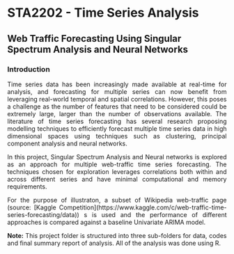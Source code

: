 # STA2202 - Time Series Analysis
## Web Traffic Forecasting Using Singular Spectrum Analysis and Neural Networks

### Introduction
<p align="justify">
Time series data has been increasingly made available at real-time for analysis, and forecasting for multiple series can now benefit from leveraging real-world temporal and spatial correlations. However, this poses a challenge as the number of features that need to be considered could be extremely large, larger than the number of observations available. The literature of time series forecasting has several research proposing modelling techniques to efficiently forecast multiple time series data in high dimensional spaces using techniques such as clustering, principal component analysis and neural networks.
</p>
<p align="justify">
 In this project, Singular Spectrum Analysis and Neural networks is explored as an approach for multiple web-traffic time series forecasting. The techniques chosen for exploration leverages correlations both within and across different series and have minimal computational and memory requirements.
</p>
<p align="justify">
For the purpose of illustraton, a subset of Wikipedia web-traffic page (source: [Kaggle Competition](https://www.kaggle.com/c/web-traffic-time-series-forecasting/data)) s is used and the performance of different approaches is compared against a baseline Univariate ARIMA model.
</p>
<p align="justify">
<b>Note:</b> This project folder is structured into three sub-folders for data, codes and final summary report of analysis. All of the analysis was done using R.
 </p>
